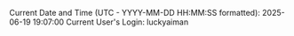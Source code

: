 Current Date and Time (UTC - YYYY-MM-DD HH:MM:SS formatted): 2025-06-19 19:07:00
Current User's Login: luckyaiman
